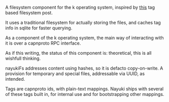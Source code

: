A filesystem component for the k operating system, inspired by
[this](https://www.nayuki.io/page/designing-better-file-organization-around-tags-not-hierarchies)
tag based filesystem post.

It uses a traditional filesystem for actually storing the files, and caches tag
info in sqlite for faster querying.

As a component of the k operating system, the main way of interacting with it is
over a capnproto RPC interface.

As if this writing, the status of this component is: theoretical, this is all
wishfull thinking.

nayukiFs addresses content using hashes, so it is defacto copy-on-write. A
provision for temporary and special files, addressable via UUID, as intended.

Tags are capnproto ids, with plain-text mappings. Nayuki ships with several of
these tags built in, for internal use and for bootstrapping other mappings.
